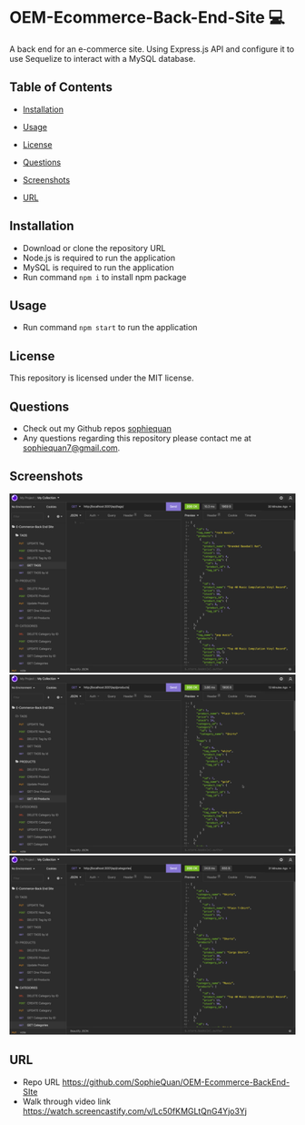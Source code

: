 # OEM-Ecommerce-Back-End-Site 💻
A back end for an e-commerce site. Using Express.js API and configure it to use Sequelize to interact with a MySQL database.

## Table of Contents 

- [Installation](#installation)

- [Usage](#usage)

- [License](#license)

- [Questions](#questions)

- [Screenshots](#screenshots)

- [URL](#🔗%20URL)


## Installation

- Download or clone the repository URL
- Node.js is required to run the application
- MySQL is required to run the application
- Run command `npm i` to install npm package

## Usage

- Run command `npm start` to run the application

## License

This repository is licensed under the MIT license.

## Questions

- Check out my Github repos [sophiequan](https://github.com/sophiequan)
- Any questions regarding this repository please contact me at [sophiequan7@gmail.com](mailto:sophiequan7@gmail.com).

## Screenshots

![screen shot ecommerce-site #1](assets/images/screenshot1.png?raw=true " ecommerce-site screenshot")
![screen shot ecommerce-site #2](assets/images/screenshot2.png?raw=true " ecommerce-site screenshot #2")
![screen shot ecommerce-site #3](assets/images/screenshot3.png?raw=true " ecommerce-site screenshot #3")

## URL

- Repo URL https://github.com/SophieQuan/OEM-Ecommerce-BackEnd-SIte
- Walk through video link https://watch.screencastify.com/v/Lc50fKMGLtQnG4Yjo3Yj